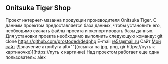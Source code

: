 ## Onitsuka Tiger Shop
Проект интернет-мазаина продукции производителя Onitsuka Tiger.
С данным проектом предоставляется база данных, чтобы установить его, необходимо скачать файлы проекта и экспортировать базы данных.
Для установки проекта необходимо выполнить следующую команду: git clone https://github.com/prostoded/dedphp
E-mail [re5s@mail.ru](re5s@mail)
Сайт [Мой сайт](http://dedphp.by)
[![значение атрибута alt=""](ссылка на jpg, png, gir https://путь к картиночке)](https://путь к картинке)
Над проектом работает еще один пользователь: alex 
